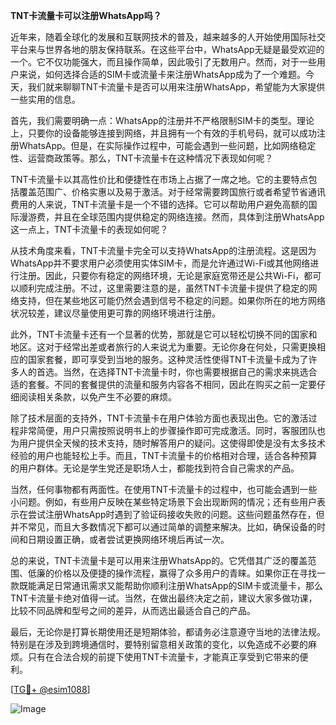 **TNT卡流量卡可以注册WhatsApp吗？**

近年来，随着全球化的发展和互联网技术的普及，越来越多的人开始使用国际社交平台来与世界各地的朋友保持联系。在这些平台中，WhatsApp无疑是最受欢迎的一个。它不仅功能强大，而且操作简单，因此吸引了无数用户。然而，对于一些用户来说，如何选择合适的SIM卡或流量卡来注册WhatsApp成为了一个难题。今天，我们就来聊聊TNT卡流量卡是否可以用来注册WhatsApp，希望能为大家提供一些实用的信息。

首先，我们需要明确一点：WhatsApp的注册并不严格限制SIM卡的类型。理论上，只要你的设备能够连接到网络，并且拥有一个有效的手机号码，就可以成功注册WhatsApp。但是，在实际操作过程中，可能会遇到一些问题，比如网络稳定性、运营商政策等。那么，TNT卡流量卡在这种情况下表现如何呢？

TNT卡流量卡以其高性价比和便捷性在市场上占据了一席之地。它的主要特点包括覆盖范围广、价格实惠以及易于激活。对于经常需要跨国旅行或者希望节省通讯费用的人来说，TNT卡流量卡是一个不错的选择。它可以帮助用户避免高额的国际漫游费，并且在全球范围内提供稳定的网络连接。然而，具体到注册WhatsApp这一点上，TNT卡流量卡的表现如何呢？

从技术角度来看，TNT卡流量卡完全可以支持WhatsApp的注册流程。这是因为WhatsApp并不要求用户必须使用实体SIM卡，而是允许通过Wi-Fi或其他网络进行注册。因此，只要你有稳定的网络环境，无论是家庭宽带还是公共Wi-Fi，都可以顺利完成注册。不过，这里需要注意的是，虽然TNT卡流量卡提供了稳定的网络支持，但在某些地区可能仍然会遇到信号不稳定的问题。如果你所在的地方网络状况较差，建议尽量使用更可靠的网络环境进行注册。

此外，TNT卡流量卡还有一个显著的优势，那就是它可以轻松切换不同的国家和地区。这对于经常出差或者旅行的人来说尤为重要。无论你身在何处，只需更换相应的国家套餐，即可享受到当地的服务。这种灵活性使得TNT卡流量卡成为了许多人的首选。当然，在选择TNT卡流量卡时，你也需要根据自己的需求来挑选合适的套餐。不同的套餐提供的流量和服务内容各不相同，因此在购买之前一定要仔细阅读相关条款，以免产生不必要的麻烦。

除了技术层面的支持外，TNT卡流量卡在用户体验方面也表现出色。它的激活过程非常简便，用户只需按照说明书上的步骤操作即可完成激活。同时，客服团队也为用户提供全天候的技术支持，随时解答用户的疑问。这使得即使是没有太多技术经验的用户也能轻松上手。而且，TNT卡流量卡的价格相对合理，适合各种预算的用户群体。无论是学生党还是职场人士，都能找到符合自己需求的产品。

当然，任何事物都有两面性。在使用TNT卡流量卡的过程中，也可能会遇到一些小问题。例如，有些用户反映在某些特定场景下会出现断网的情况；还有些用户表示在尝试注册WhatsApp时遇到了验证码接收失败的问题。这些问题虽然存在，但并不常见，而且大多数情况下都可以通过简单的调整来解决。比如，确保设备的时间和日期设置正确，或者尝试更换网络环境后再试一次。

总的来说，TNT卡流量卡是可以用来注册WhatsApp的。它凭借其广泛的覆盖范围、低廉的价格以及便捷的操作流程，赢得了众多用户的青睐。如果你正在寻找一款既能满足日常通讯需求又能帮助你顺利注册WhatsApp的SIM卡或流量卡，那么TNT卡流量卡绝对值得一试。当然，在做出最终决定之前，建议大家多做功课，比较不同品牌和型号之间的差异，从而选出最适合自己的产品。

最后，无论你是打算长期使用还是短期体验，都请务必注意遵守当地的法律法规。特别是在涉及到跨境通信时，要特别留意相关政策的变化，以免造成不必要的麻烦。只有在合法合规的前提下使用TNT卡流量卡，才能真正享受到它带来的便利。

[[TG💪+ @esim1088](https://t.me/s/esim1088)]

![Image](https://i.postimg.cc/4NQfJmqS/Snipaste-2025-05-13-00-14-12.png)